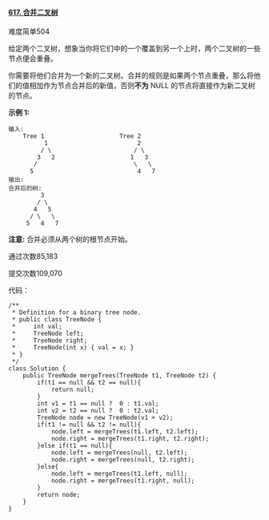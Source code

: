 #### [617. 合并二叉树](https://leetcode-cn.com/problems/merge-two-binary-trees/)

难度简单504

给定两个二叉树，想象当你将它们中的一个覆盖到另一个上时，两个二叉树的一些节点便会重叠。

你需要将他们合并为一个新的二叉树。合并的规则是如果两个节点重叠，那么将他们的值相加作为节点合并后的新值，否则**不为** NULL 的节点将直接作为新二叉树的节点。

**示例 1:**

```
输入: 
	Tree 1                     Tree 2                  
          1                         2                             
         / \                       / \                            
        3   2                     1   3                        
       /                           \   \                      
      5                             4   7                  
输出: 
合并后的树:
	     3
	    / \
	   4   5
	  / \   \ 
	 5   4   7
```

**注意:** 合并必须从两个树的根节点开始。

通过次数85,183

提交次数109,070

代码：
```
/**
 * Definition for a binary tree node.
 * public class TreeNode {
 *     int val;
 *     TreeNode left;
 *     TreeNode right;
 *     TreeNode(int x) { val = x; }
 * }
 */
class Solution {
    public TreeNode mergeTrees(TreeNode t1, TreeNode t2) {
        if(t1 == null && t2 == null){
            return null;
        }
        int v1 = t1 == null ?  0 : t1.val;
        int v2 = t2 == null ?  0 : t2.val;
        TreeNode node = new TreeNode(v1 + v2);
        if(t1 != null && t2 != null){
            node.left = mergeTrees(t1.left, t2.left);
            node.right = mergeTrees(t1.right, t2.right);
        }else if(t1 == null){
            node.left = mergeTrees(null, t2.left);
            node.right = mergeTrees(null, t2.right);
        }else{
            node.left = mergeTrees(t1.left, null);
            node.right = mergeTrees(t1.right, null);
        }
        return node;
    }
}
```